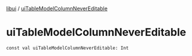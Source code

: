 [libui](README.md) / [uiTableModelColumnNeverEditable](ui-table-model-column-never-editable.md)

# uiTableModelColumnNeverEditable

`const val uiTableModelColumnNeverEditable: Int`
